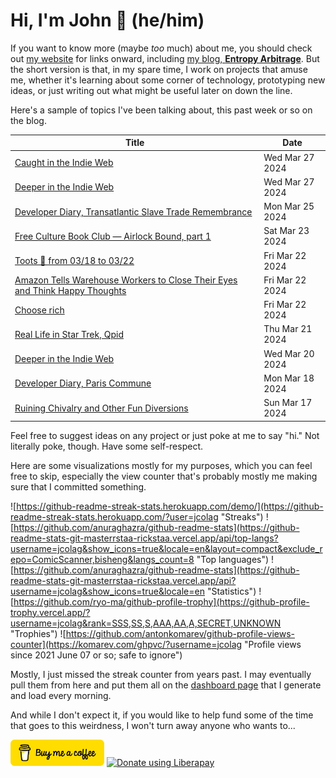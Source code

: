 # Hi, I'm John 👋 (he/him)

If you want to know more (maybe *too* much) about me, you should check out [my website](https://john.colagioia.net/) for links onward, including [my blog, **Entropy Arbitrage**](https://john.colagioia.net/blog).  But the short version is that, in my spare time, I work on projects that amuse me, whether it's learning about some corner of technology, prototyping new ideas, or just writing out what might be useful later on down the line.

Here's a sample of topics I've been talking about, this past week or so on the blog.

|Title|Date|
|-----|-------|
|[Caught in the Indie Web](https://john.colagioia.net/blog/2024/03/27/indieweb-3.html)|Wed Mar 27 2024|
|[Deeper in the Indie Web](https://john.colagioia.net/blog/2024/03/27/1.html)|Wed Mar 27 2024|
|[Developer Diary, Transatlantic Slave Trade Remembrance](https://john.colagioia.net/blog/2024/03/25/slavery.html)|Mon Mar 25 2024|
|[Free Culture Book Club — Airlock Bound, part 1](https://john.colagioia.net/blog/2024/03/23/airlock-bound-1.html)|Sat Mar 23 2024|
|[Toots 🦣 from 03/18 to 03/22](https://john.colagioia.net/blog/2024/03/22/week.html)|Fri Mar 22 2024|
|[Amazon Tells Warehouse Workers to Close Their Eyes and Think Happy Thoughts](https://john.colagioia.net/blog/2024/03/22/1.html)|Fri Mar 22 2024|
|[Choose rich](https://john.colagioia.net/blog/2024/03/22/2.html)|Fri Mar 22 2024|
|[Real Life in Star Trek, Qpid](https://john.colagioia.net/blog/2024/03/21/qpid.html)|Thu Mar 21 2024|
|[Deeper in the Indie Web](https://john.colagioia.net/blog/2024/03/20/indieweb-2.html)|Wed Mar 20 2024|
|[Developer Diary, Paris Commune](https://john.colagioia.net/blog/2024/03/18/paris-commune.html)|Mon Mar 18 2024|
|[Ruining Chivalry and Other Fun Diversions](https://john.colagioia.net/blog/2024/03/17/chivalry.html)|Sun Mar 17 2024|

Feel free to suggest ideas on any project or just poke at me to say "hi." Not literally poke, though. Have some self-respect.

Here are some visualizations mostly for my purposes, which you can feel free to skip, especially the view counter that's probably mostly me making sure that I committed something.

![https://github-readme-streak-stats.herokuapp.com/demo/](https://github-readme-streak-stats.herokuapp.com/?user=jcolag "Streaks")
![https://github.com/anuraghazra/github-readme-stats](https://github-readme-stats-git-masterrstaa-rickstaa.vercel.app/api/top-langs?username=jcolag&show_icons=true&locale=en&layout=compact&exclude_repo=ComicScanner,bisheng&langs_count=8 "Top languages")
![https://github.com/anuraghazra/github-readme-stats](https://github-readme-stats-git-masterrstaa-rickstaa.vercel.app/api?username=jcolag&show_icons=true&locale=en "Statistics")
![https://github.com/ryo-ma/github-profile-trophy](https://github-profile-trophy.vercel.app/?username=jcolag&rank=SSS,SS,S,AAA,AA,A,SECRET,UNKNOWN "Trophies")
![https://github.com/antonkomarev/github-profile-views-counter](https://komarev.com/ghpvc/?username=jcolag "Profile views since 2021 June 07 or so; safe to ignore")

Mostly, I just missed the streak counter from years past.  I may eventually pull them from here and put them all on the [dashboard page](https://github.com/jcolag/dash) that I generate and load every morning.

And while I don't expect it, if you would like to help fund some of the time that goes to this weirdness, I won't turn away anyone who wants to...

[<img src="images/default-yellow.png" alt="Buy Me a Coffee" width="150px"/>](https://www.buymeacoffee.com/jcolag)
<a href="https://liberapay.com/jcolag/donate"><img alt="Donate using Liberapay" src="https://liberapay.com/assets/widgets/donate.svg"></a>
